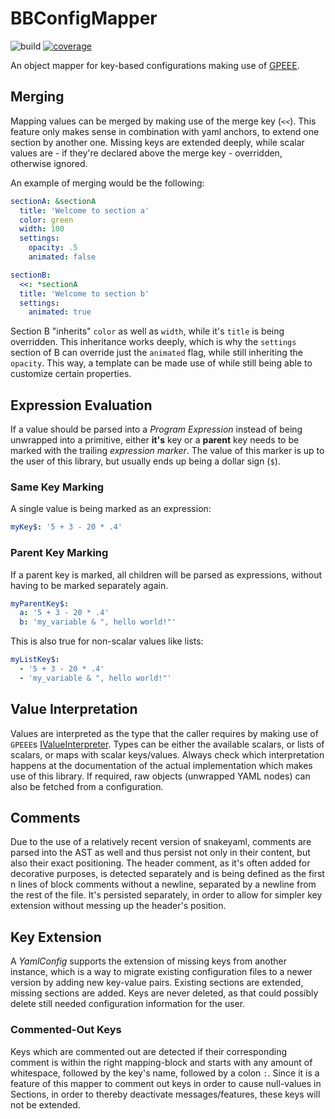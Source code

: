 <!-- This file is rendered by https://github.com/BlvckBytes/readme_helper -->

# BBConfigMapper

![build](https://github.com/BlvckBytes/BBConfigMapper/actions/workflows/build.yml/badge.svg)
[![coverage](https://codecov.io/gh/BlvckBytes/BBConfigMapper/branch/main/graph/badge.svg?token=SDSITT1P18)](https://codecov.io/gh/BlvckBytes/BBConfigMapper)

An object mapper for key-based configurations making use of [GPEEE](https://github.com/BlvckBytes/GPEEE).

<!-- #toc -->

## Merging

Mapping values can be merged by making use of the merge key (`<<`). This feature only makes sense in combination with
yaml anchors, to extend one section by another one. Missing keys are extended deeply, while scalar values are - if they're
declared above the merge key - overridden, otherwise ignored.

An example of merging would be the following:

```yaml
sectionA: &sectionA
  title: 'Welcome to section a'
  color: green
  width: 100
  settings:
    opacity: .5
    animated: false

sectionB:
  <<: *sectionA
  title: 'Welcome to section b'
  settings:
    animated: true
```

Section B "inherits" `color` as well as `width`, while it's `title` is being overridden. This inheritance works deeply, which
is why the `settings` section of B can override just the `animated` flag, while still inheriting the `opacity`. This way, a
template can be made use of while still being able to customize certain properties.

## Expression Evaluation

If a value should be parsed into a *Program Expression* instead of being unwrapped into a primitive, either **it's** key or a
**parent** key needs to be marked with the trailing *expression marker*. The value of this marker is up to the user of this library,
but usually ends up being a dollar sign (`$`).

### Same Key Marking

A single value is being marked as an expression:

```yaml
myKey$: '5 + 3 - 20 * .4'
```

### Parent Key Marking

If a parent key is marked, all children will be parsed as expressions, without having to be marked separately again.

```yaml
myParentKey$:
  a: '5 + 3 - 20 * .4'
  b: 'my_variable & ", hello world!"'
```

This is also true for non-scalar values like lists:

```yaml
myListKey$:
  - '5 + 3 - 20 * .4'
  - 'my_variable & ", hello world!"'
```

## Value Interpretation

Values are interpreted as the type that the caller requires by making use of `GPEEE`s [IValueInterpreter](https://github.com/BlvckBytes/GPEEE/blob/main/src/main/java/me/blvckbytes/gpeee/interpreter/IValueInterpreter.java). Types
can be either the available scalars, or lists of scalars, or maps with scalar keys/values. Always check which interpretation happens at the documentation
of the actual implementation which makes use of this library. If required, raw objects (unwrapped YAML nodes) can also be fetched from a configuration.

## Comments

Due to the use of a relatively recent version of snakeyaml, comments are parsed into the AST as well and thus persist
not only in their content, but also their exact positioning. The header comment, as it's often added for decorative purposes,
is detected separately and is being defined as the first n lines of block comments without a newline, separated by a newline
from the rest of the file. It's persisted separately, in order to allow for simpler key extension without messing up the header's
position.

## Key Extension

A *YamlConfig* supports the extension of missing keys from another instance, which is a way to migrate existing configuration files
to a newer version by adding new key-value pairs. Existing sections are extended, missing sections are added. Keys are never deleted,
as that could possibly delete still needed configuration information for the user.

### Commented-Out Keys

Keys which are commented out are detected if their corresponding comment is within the right mapping-block and starts with
any amount of whitespace, followed by the key's name, followed by a colon `:`. Since it is a feature of this mapper to comment
out keys in order to cause null-values in Sections, in order to thereby deactivate messages/features, these keys will not be extended.
